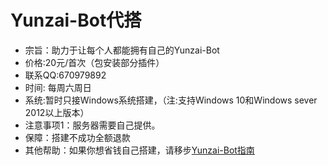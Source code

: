 # Yunzai-Bot代搭

- 宗旨：助力于让每个人都能拥有自己的Yunzai-Bot
- 价格:20元/首次（包安装部分插件）
- 联系QQ:670979892
- 时间: 每周六周日
- 系统:暂时只接Windows系统搭建，（注:支持Windows 10和Windows sever 2012以上版本）
- 注意事项1：服务器需要自己提供。
- 保障：搭建不成功全额退款
- 其他帮助：如果你想省钱自己搭建，请移步[Yunzai-Bot指南](https://gitee.com/lin-zhi-xuan/eihei)
